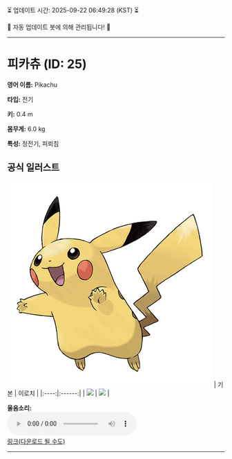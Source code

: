 
⏳ 업데이트 시간: 2025-09-22 06:49:28 (KST) ⏳

🤖 자동 업데이트 봇에 의해 관리됩니다! 🤖

---

# 피카츄 (ID: 25)
**영어 이름:** Pikachu

**타입:** 전기

**키:** 0.4 m

**몸무게:** 6.0 kg

**특성:** 정전기, 피뢰침

## 공식 일러스트
![](https://raw.githubusercontent.com/PokeAPI/sprites/master/sprites/pokemon/other/official-artwork/25.png)
| 기본 | 이로치 |
|:----:|:------:|
| <img src="http://play.pokemonshowdown.com/sprites/ani/pikachu.gif" width="200"> | <img src="http://play.pokemonshowdown.com/sprites/ani-shiny/pikachu.gif" width="200"> |

**울음소리:**<br><audio controls src="https://raw.githubusercontent.com/PokeAPI/cries/main/cries/pokemon/latest/25.ogg"></audio><br> [링크(다운로드 될 수도)](https://raw.githubusercontent.com/PokeAPI/cries/main/cries/pokemon/latest/25.ogg)


---
